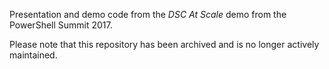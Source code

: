 Presentation and demo code from the _DSC At Scale_ demo from the PowerShell Summit 2017.

Please note that this repository has been archived and is no longer actively maintained.